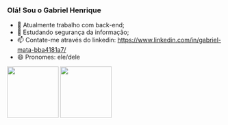 ### Olá! Sou o Gabriel Henrique

- 🔭 Atualmente trabalho com back-end;
- 🌱 Estudando segurança da informação;
- 📫 Contate-me através do linkedin: https://www.linkedin.com/in/gabriel-mata-bba4181a7/
- 😄 Pronomes: ele/dele


<div>
  <img height="120em" src="https://github-readme-stats.vercel.app/api?username=GabrielHVM&hide=contribs,prs&count_private=true&show_icons=true&theme=dark"/>
  <img height="120em" src="https://github-readme-stats.vercel.app/api/top-langs/?username=GabrielHVM&layout=compact&theme=dark&langs_count=16"/>
</div>
